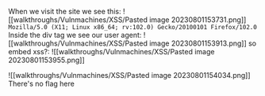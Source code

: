When we visit the site we see this:
![[walkthroughs/Vulnmachines/XSS/Pasted image 20230801153731.png]]
`Mozilla/5.0 (X11; Linux x86_64; rv:102.0) Gecko/20100101 Firefox/102.0`
Inside the div tag we see our user agent:
![[walkthroughs/Vulnmachines/XSS/Pasted image 20230801153913.png]]
so embed xss?:
![[walkthroughs/Vulnmachines/XSS/Pasted image 20230801153955.png]]

![[walkthroughs/Vulnmachines/XSS/Pasted image 20230801154034.png]]
There's no flag here